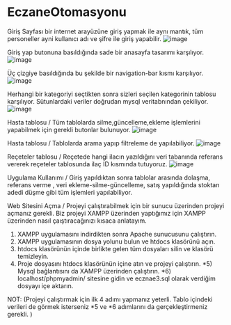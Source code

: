 # EczaneOtomasyonu
Giriş Sayfası bir internet arayüzüne giriş yapmak ile aynı mantık, tüm personeller ayni kullanıcı adı ve şifre ile giriş yapabilir.
![image](https://github.com/YusufUzeyir/EczaneOtomasyonu/assets/92249669/fce1f23f-6367-4113-91b5-cc2358f854a4)

Giriş yap butonuna basıldığında sade bir anasayfa tasarımı karşılıyor.
![image](https://github.com/YusufUzeyir/EczaneOtomasyonu/assets/92249669/355e1ecb-335f-44c4-96d1-5eecafaa3647)

Üç çizgiye basıldığında bu şekilde bir navigation-bar kısmı karşılıyor.
![image](https://github.com/YusufUzeyir/EczaneOtomasyonu/assets/92249669/b6a44626-a6bc-499b-bc67-ec836287f503)

Herhangi bir kategoriyi seçtikten sonra sizleri seçilen kategorinin tablosu karşılıyor. Sütunlardaki veriler doğrudan mysql veritabnından çekiliyor.
![image](https://github.com/YusufUzeyir/EczaneOtomasyonu/assets/92249669/58d57c4a-5b0b-4a1b-a1f7-392f257da0a8)

Hasta tablosu /  Tüm tablolarda silme,güncelleme,ekleme işlemlerini yapabilmek için gerekli butonlar bulunuyor.
![image](https://github.com/YusufUzeyir/EczaneOtomasyonu/assets/92249669/3d30eec2-f3a4-47a6-943e-80610c2a7beb)

Hasta tablosu / Tablolarda arama yapıp filtreleme de yapılabiliyor.
![image](https://github.com/YusufUzeyir/EczaneOtomasyonu/assets/92249669/9e01ec8b-a9ca-4280-8dd0-4675bd5c86f1)

Reçeteler tablosu / Reçetede hangi ilacın yazıldığını veri tabanında referans vererek reçeteler tablosunda ilaç ID kısmında tutuyoruz.
![image](https://github.com/YusufUzeyir/EczaneOtomasyonu/assets/92249669/057c0e6e-54b0-459c-a581-277c425cbfa0)



Uygulama Kullanımı / Giriş yapıldıktan sonra tablolar arasında dolaşma, referans verme , veri ekleme-silme-güncelleme, satış yapıldığında stoktan adedi düşme gibi tüm işlemleri yapılabiliyor.

Web Sitesini Açma / Projeyi çalıştırabilmek için bir sunucu üzerinden projeyi açmanız gerekli. Biz projeyi XAMPP üzerinden yaptığımız için XAMPP üzerinden nasıl çaıştıracağınızı kısaca anlatayım.
1) XAMPP uygulamasını indirdikten sonra Apache sunucusunu çalıştırın.
2) XAMPP uygulamasının dosya yolunu bulun ve htdocs klasörünü açın.
3) htdocs klasörünün içinde birlikte gelen tüm dosyaları silin ve klasörü temizleyin.
4) Proje dosyasını htdocs klasörünün içine atın ve projeyi çalıştırın.
*5) Mysql bağlantısını da XAMPP üzerinden çalıştırın.
*6) localhost/phpmyadmin/  sitesine gidin ve ecznae3.sql olarak verdiğim dosyayı içe aktarın.

NOT: (Projeyi çalıştırmak için ilk 4 adımı yapmanız yeterli. Tablo içindeki verileri de görmek isterseniz *5 ve *6 adımlarını da gerçekleştirmeniz gerekli. )
